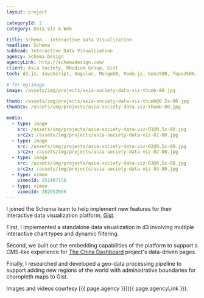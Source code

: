 ```yaml
---
layout: project

categoryId: 2
category: Data Viz & Web

title: Schema - Interactive Data Visualization
headline: Schema
subhead: Interactive Data Visualization
agency: Schema Design
agencyLink: http://schemadesign.com/
client: Asia Society, Rhodium Group, Gist
tech: d3.js, JavaScript, Angular, MongoDB, Node.js, GeoJSON, TopoJSON, QGIS, OpenStreetMap

# for og:image
image: /assets/img/projects/asia-society-data-viz-thumb-80.jpg

thumb: /assets/img/projects/asia-society-data-viz-thumb@0.5x-80.jpg
thumb2x: /assets/img/projects/asia-society-data-viz-thumb-80.jpg

media:
  - type: image
    src: /assets/img/projects/asia-society-data-viz-01@0.5x-80.jpg
    src2x: /assets/img/projects/asia-society-data-viz-01-80.jpg
  - type: image
    src: /assets/img/projects/asia-society-data-viz-02@0.5x-80.jpg
    src2x: /assets/img/projects/asia-society-data-viz-02-80.jpg
  - type: image
    src: /assets/img/projects/asia-society-data-viz-03@0.5x-80.jpg
    src2x: /assets/img/projects/asia-society-data-viz-03-80.jpg
  - type: vimeo
    vimeoId: 251407158
  - type: vimeo
    vimeoId: 282052056
---
```


I joined the Schema team to help implement new features for their interactive data visualization platform, [Gist](https://www.gistapp.com/).

First, I implemented a standalone data visualization in d3 involving multiple interactive chart types and dynamic filtering.

Second, we built out the embedding capabilities of the platform to support a CMS-like experience for [The China Dashboard](https://www.schemadesign.com/work/china-dashboard) project's data-driven pages.

Finally, I researched and developed a geo-data processing pipeline to support adding new regions of the world with administrative boundaries for choropleth maps to Gist.

Images and videos courtesy [{{ page.agency }}]({{ page.agencyLink }}).
